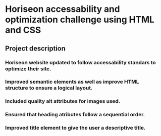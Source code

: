 # Horiseon accessability and optimization challenge using HTML and CSS

## Project description

### Horiseon website updated to follow accessability standars to optimize their site. 
### Improved semantic elements as well as improve HTML structure to ensure a logical layout.
### Included quality alt attributes for images used. 
### Ensured that heading atributes follow a sequential order. 
### Improved title element to give the user a descriptive title.
